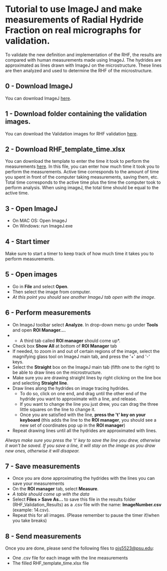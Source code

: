 # Tutorial to use ImageJ and make measurements of Radial Hydride Fraction on real micrographs for validation. 

To validate the new definition and implementation of the RHF, the results are compared with human measurements made using ImageJ. 
The hydrides are approximated as lines drawn with ImageJ on the microstructure. 
These lines are then analyzed and used to determine the RHF of the microstructure.

## 0 - Download ImageJ
You can download ImageJ [here](https://imagej.nih.gov/ij/download.html).

## 1 - Download folder containing the validation images. 
You can download the Validation images for RHF validation [here](https://github.com/simopier/QuantifyingHydrideMicrostructure/tree/master/RHF_Validation_Microstructures).

## 2 - Download RHF_template_time.xlsx
You can download the template to enter the time it took to perform the measurements [here](https://github.com/simopier/QuantifyingHydrideMicrostructure/blob/master/RHF_Validation_ImageJ_Measurements/RHF_template_time.xlsx).
In this file, you can enter how much time it took you to perform the measurements. Active time corresponds to the amount of time you spent in front of the computer taking measurements, saving them, etc. Total time corresponds to the active time plus the time the computer took to perform analysis. When using imageJ, the total time should be equal to the active time.  

## 3 - Open ImageJ
* On MAC OS: Open ImageJ
* On Windows: run ImageJ.exe

## 4 - Start timer
Make sure to start a timer to keep track of how much time it takes you to perform measurements.

## 5 - Open images
* Go in __File__ and select __Open__.
* Then select the image from computer.
* *At this point you should see another ImageJ tab open with the image*.

## 6 - Perform measurements  
* On ImageJ toolbar select __Analyze__. In drop-down menu go under __Tools__ and open __ROI Manager...__.
* * A third tab called __ROI manager__ should come up*.
* Check box __Show All__ at bottom of __ROI Manager__ tab
* If needed, to zoom in and out of certain regions of the image, select the magnifying glass tool on ImageJ main tab, and press the '+' and '-' keys. 
* Select the __Straight__ box on the ImageJ main tab (fifth one to the right) to be able to draw lines on the microstructure.
* Make sure you are drawing straight lines by right clicking on the line box and selecting __Straight line__.
* Draw lines along the hydrides on image tracing hydrides. 
  * To do so, click on one end, and drag until the other end of the hydride you want to approximate with a line, and release. 
  * If you want to change the line you just drew, you can drag the three little squares on the line to change it.
  * Once you are satisfied with the line, __press the 't' key on your keyboard__ (this adds the line to the __ROI manager__, you should see a new set of coordinates pop up in the __ROI manager__)
* Repeat drawing lines until all the hydrides are approximated with lines.

*Always make sure you press the 't' key to save the line you drew, otherwise it won't be saved. If you save a line, it will stay on the image as you draw new ones, otherwise it will disapear.* 

## 7 - Save measurements
* Once you are done approximating the hydrides with the lines you can save your measurements
* On the __ROI manager__ tab, select __Measure__.
* *A table should come up with the data*
* Select __Files > Save As...__ to save this file in the results folder (RHF_Validation_Results) as a .csv file with the name: __ImageNumber.csv__ (example: 14.csv).
* Repeat this for all images. (Please remember to pause the timer if/when you take breaks)

## 8 - Send measurements
Once you are done, please send the following files to pjs5523@psu.edu:
* One .csv file for each image with the line measurements
* The filled RHF_template_time.xlsx file

